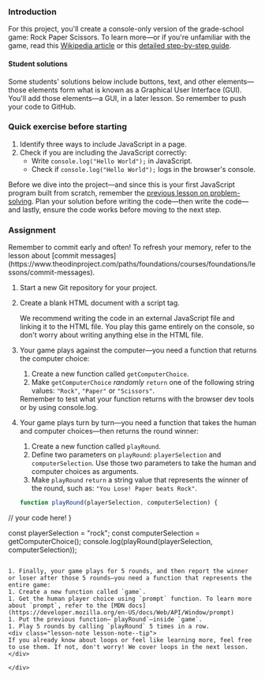 ### Introduction

For this project, you'll create a console-only version of the grade-school game: Rock Paper Scissors. To learn more—or if you're unfamiliar with the game, read this [Wikipedia article](https://en.wikipedia.org/wiki/Rock%E2%80%93paper%E2%80%93scissors) or this [detailed step-by-step guide](https://www.wikihow.com/Play-Rock,-Paper,-Scissors).
<div class="lesson-note">
<h4>Student solutions</h4>
Some students' solutions below include buttons, text, and other elements—those elements form what is known as a Graphical User Interface (GUI). You'll add those elements—a GUI, in a later lesson. So remember to push your code to GitHub.
</div> 

### Quick exercise before starting

1. Identify three ways to include JavaScript in a page.
2. Check if you are including the JavaScript correctly:
   - Write `console.log("Hello World");` in JavaScript.
   - Check if `console.log("Hello World");` logs in the browser's console.

Before we dive into the project—and since this is your first JavaScript program built from scratch, remember the [previous lesson on problem-solving](https://www.theodinproject.com/lessons/foundations-problem-solving). Plan your solution before writing the code—then write the code—and lastly, ensure the code works before moving to the next step.

### Assignment

<div class="lesson-content__panel" markdown="1">
Remember to commit early and often! To refresh your memory, refer to the lesson about [commit messages](https://www.theodinproject.com/paths/foundations/courses/foundations/lessons/commit-messages).

1. Start a new Git repository for your project.
1. Create a blank HTML document with a script tag.
   <div class="lesson-note lesson-note--tip">
   We recommend writing the code in an external JavaScript file and linking it to the HTML file. You play this game entirely on the console, so don't worry about writing anything else in the HTML file.
   </div>
1. Your game plays against the computer—you need a function that returns the computer choice:
   1. Create a new function called `getComputerChoice`.
   1. Make `getComputerChoice` *randomly* `return` one of the following string values: `"Rock"`, `"Paper"` or `"Scissors"`.
   <div class="lesson-note lesson-note--tip">
   Remember to test what your function returns with the browser dev tools or by using console.log.
   </div>
1. Your game plays turn by turn—you need a function that takes the human and computer choices—then returns the round winner:
   1. Create a new function called `playRound`.
   1. Define two parameters on `playRound`: `playerSelection` and `computerSelection`. Use those two parameters to take the human and computer choices as arguments.
   1. Make `playRound` `return` a string value that represents the winner of the round, such as: `"You Lose! Paper beats Rock"`.

   ~~~javascript
   function playRound(playerSelection, computerSelection) {
  // your code here!
   }
 
   const playerSelection = "rock";
   const computerSelection = getComputerChoice();
   console.log(playRound(playerSelection, computerSelection));
   ~~~

1. Finally, your game plays for 5 rounds, and then report the winner or loser after those 5 rounds—you need a function that represents the entire game:
   1. Create a new function called `game`.
   1. Get the human player choice using `prompt` function. To learn more about `prompt`, refer to the [MDN docs](https://developer.mozilla.org/en-US/docs/Web/API/Window/prompt)
   1. Put the previous function—`playRound`—inside `game`.
   1. Play 5 rounds by calling `playRound` 5 times in a row.
   <div class="lesson-note lesson-note--tip">
   If you already know about loops or feel like learning more, feel free to use them. If not, don't worry! We cover loops in the next lesson. 
   </div>

</div>
